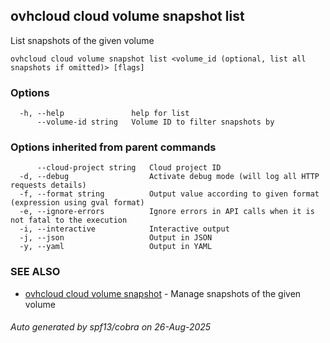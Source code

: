 ## ovhcloud cloud volume snapshot list

List snapshots of the given volume

```
ovhcloud cloud volume snapshot list <volume_id (optional, list all snapshots if omitted)> [flags]
```

### Options

```
  -h, --help               help for list
      --volume-id string   Volume ID to filter snapshots by
```

### Options inherited from parent commands

```
      --cloud-project string   Cloud project ID
  -d, --debug                  Activate debug mode (will log all HTTP requests details)
  -f, --format string          Output value according to given format (expression using gval format)
  -e, --ignore-errors          Ignore errors in API calls when it is not fatal to the execution
  -i, --interactive            Interactive output
  -j, --json                   Output in JSON
  -y, --yaml                   Output in YAML
```

### SEE ALSO

* [ovhcloud cloud volume snapshot](ovhcloud_cloud_volume_snapshot.md)	 - Manage snapshots of the given volume

###### Auto generated by spf13/cobra on 26-Aug-2025
